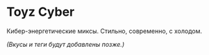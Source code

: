 # Toyz Cyber

Кибер-энергетические миксы. Стильно, современно, с холодом.

_(Вкусы и теги будут добавлены позже.)_